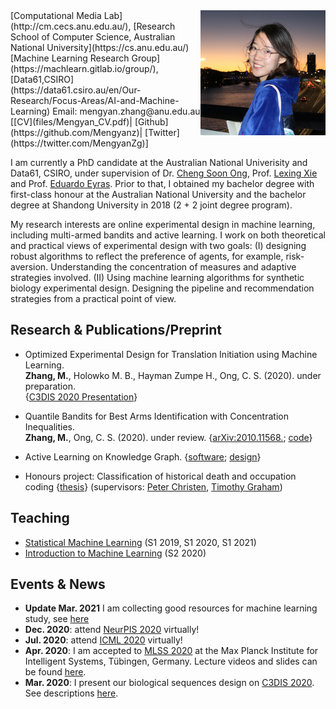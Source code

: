 <img align='right' src="photos/mengyan.jpg"  width="200"/>    
[Computational Media Lab](http://cm.cecs.anu.edu.au/), [Research School of Computer Science, Australian National University](https://cs.anu.edu.au/)  
[Machine Learning Research Group](https://machlearn.gitlab.io/group/), [Data61,CSIRO](https://data61.csiro.au/en/Our-Research/Focus-Areas/AI-and-Machine-Learning)      
Email: mengyan.zhang@anu.edu.au     
[[CV](files/Mengyan_CV.pdf)| [Github](https://github.com/Mengyanz)| [Twitter](https://twitter.com/MengyanZg)]

I am currently a PhD candidate at the Australian National Univerisity and Data61, CSIRO, under supervision of Dr. [Cheng Soon Ong](http://www.ong-home.my/index.html), Prof. [Lexing Xie](http://users.cecs.anu.edu.au/~xlx/) and Prof. [Eduardo Eyras](https://jcsmr.anu.edu.au/people/academics/professor-eduardo-eyras). Prior to that, I obtained my bachelor degree with first-class honour at the Australian National University and the bachelor degree at Shandong University in 2018 (2 + 2 joint degree program). 

My research interests are online experimental design in machine learning, including multi-armed bandits and active learning. I work on both theoretical and practical views of experimental design with two goals:
(I) designing robust algorithms to reflect the preference of agents, for example, risk-aversion. 
Understanding the concentration of measures and adaptive strategies involved. 
(II) Using machine learning algorithms for synthetic biology experimental design. 
Designing the pipeline and recommendation strategies from a practical point of view.

## Research & Publications/Preprint
- Optimized Experimental Design for Translation Initiation using Machine Learning.   
  **Zhang, M.**, Holowko M. B., Hayman Zumpe H., Ong, C. S. (2020). under preparation.  
  {[C3DIS 2020 Presentation](http://www.c3dis.com/3846)}

- Quantile Bandits for Best Arms Identification with Concentration Inequalities.   
  **Zhang, M.**, Ong, C. S. (2020). under review. {[arXiv:2010.11568.](https://arxiv.org/abs/2010.11568); [code](files/quantile_bandits.zip)}

- Active Learning on Knowledge Graph.
{[software](https://github.com/chengsoonong/acton); [design](https://github.com/chengsoonong/acton/blob/master/docs/design/acton.pdf)}

- Honours project: Classification of historical death and occupation coding  {[thesis](files/Classification_of_historical_death_and_occupation_coding.pdf)} 
  (supervisors: [Peter Christen](https://users.cecs.anu.edu.au/~Peter.Christen/), [Timothy Graham](https://scholar.google.com.au/citations?user=9GG-wWEAAAAJ&hl=en))
  
## Teaching
- [Statistical Machine Learning](https://programsandcourses.anu.edu.au/2021/course/COMP8600) (S1 2019, S1 2020, S1 2021)
- [Introduction to Machine Learning](https://programsandcourses.anu.edu.au/2021/course/COMP6670) (S2 2020)

## Events & News
<!-- - **Update Jan. 2021** I am framing my "[big picture](files/big_picture)" of research, talk to me if you are interested! -->
- **Update Mar. 2021** I am collecting good resources for machine learning study, see [here](files/good_resources.md)
- **Dec. 2020**: attend [NeurPIS 2020](https://neurips.cc/virtual/2020/protected/cal_main.html) virtually!
- **Jul. 2020**: attend [ICML 2020](https://icml.cc/virtual/2020) virtually!
- **Apr. 2020**: I am accepted to [MLSS 2020](http://mlss.tuebingen.mpg.de/2020/index.html) at the Max Planck Institute for Intelligent Systems, Tübingen, Germany. Lecture videos and slides can be found [here](http://mlss.tuebingen.mpg.de/2020/schedule.html).
- **Mar. 2020**: I present our biological sequences design on [C3DIS 2020](http://www.c3dis.com/). See descriptions [here](http://www.c3dis.com/3846).


